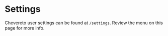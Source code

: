 # Settings

Chevereto user settings can be found at `/settings`. Review the menu on this page for more info.
